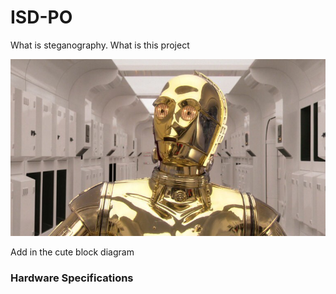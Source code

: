 # ISD-PO
What is steganography. What is this project

![Image of C3P0](https://github.com/tristynferreiro/ISD-PO/blob/main/Docs/c3p0.png)

Add in the cute block diagram
### Hardware Specifications
